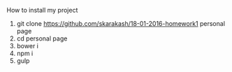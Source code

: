How to install my project

1. git clone https://github.com/skarakash/18-01-2016-homework1 personal page
2. cd personal page
3. bower i
4. npm i
5. gulp